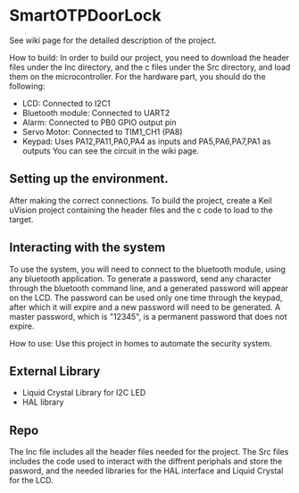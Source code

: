 # SmartOTPDoorLock


See wiki page for the detailed description of the project.

How to build: 
In order to build our project, you need to download the header files under the Inc directory, and the c files under the Src directory, and load them on the microcontroller. For the hardware part, you should do the following:
* LCD: Connected to I2C1
* Bluetooth module: Connected to UART2
* Alarm: Connected to PB0 GPIO output pin
* Servo Motor: Connected to TIM1_CH1 (PA8)
* Keypad: Uses PA12,PA11,PA0,PA4 as inputs and PA5,PA6,PA7,PA1 as outputs
You can see the circuit in the wiki page. 

## Setting up the environment.
After making the correct connections. To build the project, create a Keil uVision project containing the header files and the c code to load to the target.

## Interacting with the system
To use the system, you will need to connect to the bluetooth module, using any bluetooth application. To generate a password, send any character through the bluetooth command line, and a generated password will appear on the LCD. The password can be used only one time through the keypad, after which it will expire and a new password will need to be generated. A master password, which is "12345", is a permanent password that does not expire.

How to use:
Use this project in homes to automate the security system.


## External Library
* Liquid Crystal Library for I2C LED
* HAL library

## Repo

The Inc file includes all the header files needed for the project.
The Src files includes the code used to interact with the diffrent periphals and store the pasword, and the needed libraries for the HAL interface and Liquid Crystal for the LCD.




